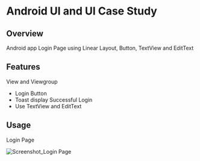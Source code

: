 # Android UI and UI Case Study

## Overview
Android app Login Page using Linear Layout, Button, TextView and EditText

## Features
View and Viewgroup
- Login Button
- Toast display Successful Login
- Use TextView and EditText

## Usage
Login Page

![Screenshot_Login Page](https://user-images.githubusercontent.com/56164259/68088233-646aa580-fe8f-11e9-8735-e5fb469e8642.png)

